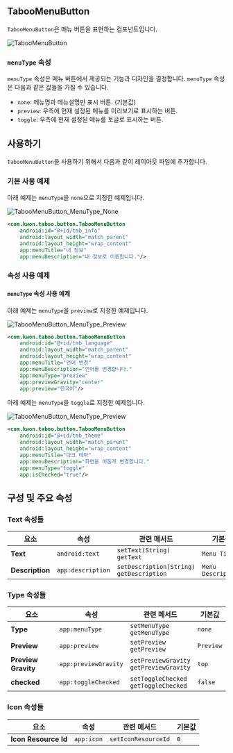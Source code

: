 ## TabooMenuButton
`TabooMenuButton`은 메뉴 버튼을 표현하는 컴포넌트입니다.

![TabooMenuButton](https://github.com/HanJunKwon/Taboo/blob/feature/readme/docs/assets/buttons/taboo_menu_button_none.png)

### `menuType` 속성
`menuType` 속성은 메뉴 버튼에서 제공되는 기능과 디자인을 결정합니다. 
`menuType` 속성은 다음과 같은 값들을 가질 수 있습니다.
- `none`: 메뉴명과 메뉴설명만 표시 버튼. (기본값)
- `preview`: 우측에 현재 설정된 메뉴를 미리보기로 표시하는 버튼.
- `toggle`: 우측에 현재 설정된 메뉴를 토글로 표시하는 버튼.

## 사용하기
`TabooMenuButton`을 사용하기 위해서 다음과 같이 레이아웃 파일에 추가합니다.

### 기본 사용 예제

아래 예제는 `menuType`을 `none`으로 지정한 예제입니다.

![TabooMenuButton_MenuType_None](https://github.com/HanJunKwon/Taboo/blob/feature/readme/docs/assets/buttons/taboo_menu_button_none.png)

```xml
<com.kwon.taboo.button.TabooMenuButton
    android:id="@+id/tmb_info"
    android:layout_width="match_parent"
    android:layout_height="wrap_content"
    app:menuTitle="내 정보"
    app:menuDescription="내 정보로 이동합니다."/>
```

### 속성 사용 예제

#### `menuType` 속성 사용 예제
아래 예제는 `menuType`을 `preview`로 지정한 예제입니다.

![TabooMenuButton_MenuType_Preview](https://github.com/HanJunKwon/Taboo/blob/feature/readme/docs/assets/buttons/taboo_menu_button_preview.png)

```xml
<com.kwon.taboo.button.TabooMenuButton
    android:id="@+id/tmb_language"
    android:layout_width="match_parent"
    android:layout_height="wrap_content"
    app:menuTitle="언어 변경"
    app:menuDescription="언어를 변경합니다."
    app:menuType="preview"
    app:previewGravity="center"
    app:preview="한국어"/>
```

아래 예제는 `menuType`을 `toggle`로 지정한 예제입니다.

![TabooMenuButton_MenuType_Preview](https://github.com/HanJunKwon/Taboo/blob/feature/readme/docs/assets/buttons/taboo_menu_button_toggle.png)

```xml
<com.kwon.taboo.button.TabooMenuButton
    android:id="@+id/tmb_theme"
    android:layout_width="match_parent"
    android:layout_height="wrap_content"
    app:menuTitle="다크 테마"
    app:menuDescription="화면을 어둡게 변경합니다."
    app:menuType="toggle"
    app:isChecked="true"/>
```

## 구성 및 주요 속성

### Text 속성들
| 요소              | 속성                | 관련 메서드                                        | 기본값                |
|-----------------|-------------------|-----------------------------------------------|--------------------|
| **Text**        | `android:text`    | `setText(String)`<br/>`getText`               | `Menu Title`       |
| **Description** | `app:description` | `setDescription(String)`<br/>`getDescription` | `Menu Description` |

### Type 속성들
| 요소                  | 속성                   | 관련 메서드                                      | 기본값       |
|---------------------|----------------------|---------------------------------------------|-----------|
| **Type**            | `app:menuType`       | `setMenuType`<br/>`getMenuType`             | `none`    |
| **Preview**         | `app:preview`        | `setPreview`<br/>`getPreview`               | `Preview` |
| **Preview Gravity** | `app:previewGravity` | `setPreviewGravity`<br/>`getPreviewGravity` | `top`     |
| **checked**         | `app:toggleChecked`  | `setToggleChecked`<br/>`getToggleChecked`   | `false`   |

### Icon 속성들
| 요소                   | 속성                 | 관련 메서드              | 기본값 |
|----------------------|--------------------|---------------------|-----|
| **Icon Resource Id** | `app:icon`         | `setIconResourceId` | `0` |